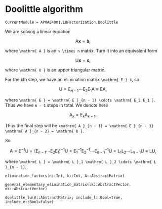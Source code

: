 # Doolittle algorithm

```@meta
CurrentModule = APMAE4001.LUFactorization.Doolittle
```

We are solving a linear equation

```math
\mathrm{ A } \mathbf{ x } = \mathbf{ b },
```

where `\mathrm{ A }` is an `n \times n` matrix. Turn it into an equivalent form

```math
\mathrm{ U } \mathbf{ x } = \mathbf{ c },
```

where `\mathrm{ U }` is an upper triangular matrix.

For the `k`th step, we have an elimination matrix `\mathrm{ E }_k`, so

```math
\mathrm{ U } = \mathrm{ E }_{n - 1} \cdots \mathrm{ E_2 E_1 } \mathrm{ A } \equiv \mathrm{ E A },
```

where `\mathrm{ E } = \mathrm{ E }_{n - 1} \cdots \mathrm{ E_2 E_1 }`. Thus we have `n - 1` steps in total. We denote here

```math
\mathrm{ A }_{k} = \mathrm{ E }_k \mathrm{ A }_{k - 1}.
```

Thus the final step will be `\mathrm{ A }_{n - 1} = \mathrm{ E }_{n - 1} \mathrm{ A }_{n - 2} = \mathrm{ U }`.

So

```math
\mathrm{ A } = \mathrm{ E }^{-1} \mathrm{ U } = (\mathrm{ E }_{n - 1} \cdots \mathrm{ E_2 E_1 })^{-1} \mathrm{ U } = \mathrm{ E }^{-1}_1 \mathrm{ E }^{-1}_2 \cdots \mathrm{ E }^{-1}_{n - 1} \mathrm{ U } = \mathrm{ L }_1 \mathrm{ L }_2 \cdots \mathrm{ L }_{n - 1} \mathrm{ U } \equiv \mathrm{ L } \mathrm{ U },
```

where `\mathrm{ L } = \mathrm{ L }_1 \mathrm{ L }_2 \cdots \mathrm{ L }_{n - 1}`.

```@docs
elimination_factors(n::Int, k::Int, A::AbstractMatrix)

general_elementary_elimination_matrix(lk::AbstractVector, ek::AbstractVector)

doolittle_lu(A::AbstractMatrix; include_l::Bool=true, include_e::Bool=false)
```
